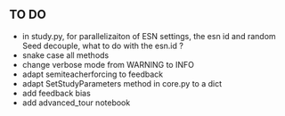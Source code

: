 ## TO DO
- in study.py, for parallelizaiton of ESN settings, the esn id and random Seed decouple, what to do with the esn.id ?
- snake case all methods
- change verbose mode from WARNING to INFO
- adapt semiteacherforcing to feedback 
- adapt SetStudyParameters method in core.py to a dict
- add feedback bias
- add advanced_tour notebook